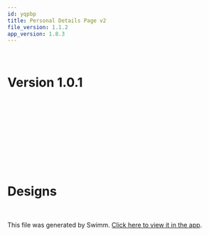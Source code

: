 ```yaml
---
id: yqpbp
title: Personal Details Page v2
file_version: 1.1.2
app_version: 1.8.3
---
```


<br/>

# Version 1.0.1

<br/>

<br/>

<br/>

<br/>

<br/>

<br/>

<br/>

<br/>

<br/>

# Designs

<br/>

This file was generated by Swimm. [Click here to view it in the app](https://app.swimm.io/repos/Z2l0aHViJTNBJTNBYmFja2VuZC1zd2ltbSUzQSUzQXJpY2FyZG9sb3Blemc=/docs/yqpbp).
